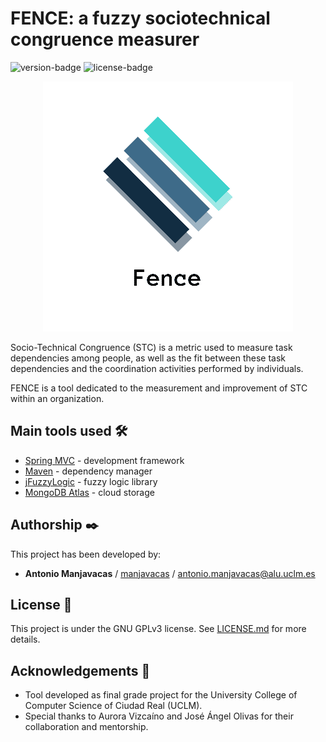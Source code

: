 # FENCE: a fuzzy sociotechnical congruence measurer
![version-badge](https://img.shields.io/badge/version-v1.0.0-blue)
![license-badge](https://img.shields.io/badge/license-GPLv3-blue)

<p align="center">
  <img src="https://github.com/manjavacas/fence/blob/master/fence/src/main/resources/static/images/fence-front.png">
</p>

Socio-Technical Congruence (STC) is a metric used to measure task dependencies among people, as well as the fit between these task dependencies and the coordination activities performed by individuals.

FENCE is a tool dedicated to the measurement and improvement of STC within an organization.

## Main tools used 🛠️

* [Spring MVC](https://spring.io/projects/spring-framework) - development framework
* [Maven](https://maven.apache.org/) - dependency manager
* [jFuzzyLogic](http://jfuzzylogic.sourceforge.net/html/index.html) - fuzzy logic library
* [MongoDB Atlas](https://www.mongodb.com/cloud/atlas) - cloud storage

## Authorship ✒️

This project has been developed by:

* **Antonio Manjavacas** / [manjavacas](https://github.com/manjavacas) / antonio.manjavacas@alu.uclm.es

## License 📄

This project is under the GNU GPLv3 license. See [LICENSE.md](LICENSE.md) for more details.

## Acknowledgements 🎁

* Tool developed as final grade project for the University College of Computer Science of Ciudad Real (UCLM).
* Special thanks to Aurora Vizcaíno and José Ángel Olivas for their collaboration and mentorship.
